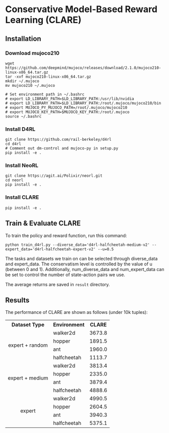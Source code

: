 # Conservative Model-Based Reward Learning (CLARE)


## Installation

### Download mujoco210
```
wget https://github.com/deepmind/mujoco/releases/download/2.1.0/mujoco210-linux-x86_64.tar.gz
tar -xvf mujoco210-linux-x86_64.tar.gz
mkdir ~/.mujoco
mv mujoco210 ~/.mujoco

# Set environment path in ~/.bashrc
# export LD_LIBRARY_PATH=$LD_LIBRARY_PATH:/usr/lib/nvidia
# export LD_LIBRARY_PATH=$LD_LIBRARY_PATH:/root/.mujoco/mujoco210/bin
# export MUJOCO_PY_MUJOCO_PATH=/root/.mujoco/mujoco210
# export MUJOCO_KEY_PATH=$MUJOCO_KEY_PATH:/root/.mujoco
source ~/.bashrc
```

### Install D4RL
```
git clone https://github.com/rail-berkeley/d4rl
cd d4rl
# Comment out dm-control and mujoco-py in setup.py
pip install -e .
```

### Install NeoRL
```
git clone https://agit.ai/Polixir/neorl.git
cd neorl
pip install -e .
```

### Install CLARE
```
pip install -e .
```


## Train & Evaluate CLARE

To train the policy and reward function, run this command:

```train
python train_d4rl.py --diverse_data='d4rl-halfcheetah-medium-v2' --expert_data='d4rl-halfcheetah-expert-v2' --u=0.5
```
The tasks and datasets we train on can be selected through diverse_data and expert_data. The conservatism level is controlled by the value of u (between 0 and 1). Additionally, num_diverse_data and num_expert_data can be set to control the number of state-action pairs we use.

The average returns are saved in `result` directory.


## Results

The performance of CLARE are shown as follows (under 10k tuples):


<table>
	<tr>
	    <th>Dataset Type</th>
	    <th>Environment</th>
      <th>CLARE</th> 
	</tr >
	<tr >
	    <td rowspan="4"><center>expert + random</center>
</td>
	    <td>walker2d</td>
	    <td>3673.8</td>
	</tr>
	<tr>
	    <td>hopper</td>
	    <td>1891.5</td>
	</tr>
	<tr>
	    <td>ant</td>
	    <td>1960.0</td>
	</tr>
	<tr>
	    <td>halfcheetah</td>
	    <td>1113.7</td>
	</tr>
	<tr >
	    <td rowspan="4"><center>expert + medium</center></td>
	    <td>walker2d</td>
	    <td>3813.4</td>
	</tr>
	<tr>
	    <td>hopper</td>
	    <td>2335.0</td>
	</tr>
	<tr>
	    <td>ant</td>
	    <td>3879.4</td>
	</tr>
	<tr>
	    <td>halfcheetah</td>
	    <td>4888.6</td>
	</tr>
	<tr >
	    <td rowspan="4"><center>expert</center></td>
	    <td>walker2d</td>
	    <td>4990.5</td>
	</tr>
	<tr>
	    <td>hopper</td>
	    <td>2604.5</td>
	</tr>
	<tr>
	    <td>ant</td>
	    <td>3940.3</td>
	</tr>
	<tr>
	    <td>halfcheetah</td>
	    <td>5375.1</td>
	</tr>
</table>



